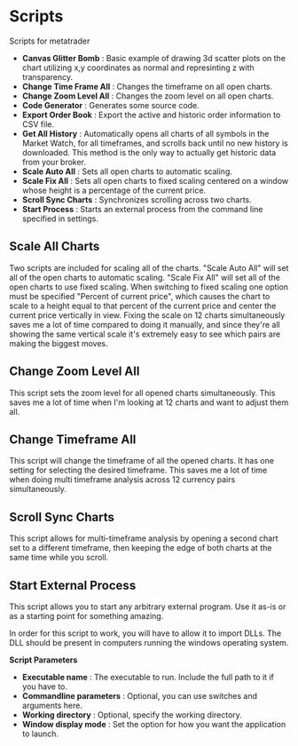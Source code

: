 # Scripts
Scripts for metatrader

* **Canvas Glitter Bomb** : Basic example of drawing 3d scatter plots on the chart utilizing  x,y coordinates as normal and represinting z with transparency.
* **Change Time Frame All** : Changes the timeframe on all open charts.
* **Change Zoom Level All** : Changes the zoom level on all open charts.
* **Code Generator** : Generates some source code.
* **Export Order Book** : Export the active and historic order information to CSV file.
* **Get All History** : Automatically opens all charts of all symbols in the Market Watch, for all timeframes, and scrolls back until no new history is downloaded. This method is the only way to actually get historic data from your broker.
* **Scale Auto All** : Sets all open charts to automatic scaling.
* **Scale Fix All** : Sets all open charts to fixed scaling centered on a window whose height is a percentage of the current price.
* **Scroll Sync Charts** : Synchronizes scrolling across two charts.
* **Start Process** : Starts an external process from the command line specified in settings.

## Scale All Charts

Two scripts are included for scaling all of the charts. "Scale Auto All" will set all of the open charts to automatic scaling. "Scale Fix All" will set all of the open charts to use fixed scaling. When switching to fixed scaling one option must be specified "Percent of current price", which causes the chart to scale to a height equal to that percent of the current price and center the current price vertically in view. Fixing the scale on 12 charts simultaneously saves me a lot of time compared to doing it manually, and since they're all showing the same vertical scale it's extremely easy to see which pairs are making the biggest moves.

## Change Zoom Level All

This script sets the zoom level for all opened charts simultaneously. This saves me a lot of time when I'm looking at 12 charts and want to adjust them all.

## Change Timeframe All

This script will change the timeframe of all the opened charts. It has one setting for selecting the desired timeframe. This saves me a lot of time when doing multi timeframe analysis across 12 currency pairs simultaneously.

## Scroll Sync Charts

This script allows for multi-timeframe analysis by opening a second chart set to a different timeframe, then keeping the edge of both charts at the same time while you scroll.

## Start External Process

This script allows you to start any arbitrary external program. Use it as-is or as a starting point for something amazing.

In order for this script to work, you will have to allow it to import DLLs. The DLL should be present in computers running the windows operating system.

**Script Parameters**

* **Executable name** : The executable to run. Include the full path to it if you have to.
* **Commandline parameters** : Optional, you can use switches and arguments here.
* **Working directory** : Optional, specify the working directory.
* **Window display mode** : Set the option for how you want the application to launch.
